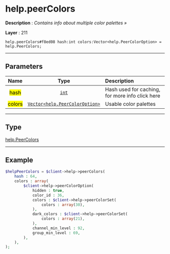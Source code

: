 # help.peerColors

**Description** : *Contains info about multiple color palettes &raquo;*

**Layer** : 211

```tl
help.peerColors#f8ed08 hash:int colors:Vector<help.PeerColorOption> = help.PeerColors;
```

---

## Parameters

| Name | Type | Description |
| :---: | :---: | :--- |
| <mark>hash</mark> | [`int`](type/int) | Hash used for caching, for more info click here |
| <mark>colors</mark> | [`Vector<help.PeerColorOption>`](type/help.PeerColorOption) | Usable color palettes |

---

## Type

[help.PeerColors](type/help.PeerColors)

---

## Example

```php
$helpPeerColors = $client->help->peerColors(
	hash : 64,
	colors : array(
		$client->help->peerColorOption(
			hidden : true,
			color_id : 36,
			colors : $client->help->peerColorSet(
				colors : array(30),
			),
			dark_colors : $client->help->peerColorSet(
				colors : array(21),
			),
			channel_min_level : 92,
			group_min_level : 69,
		),
	),
);
```
